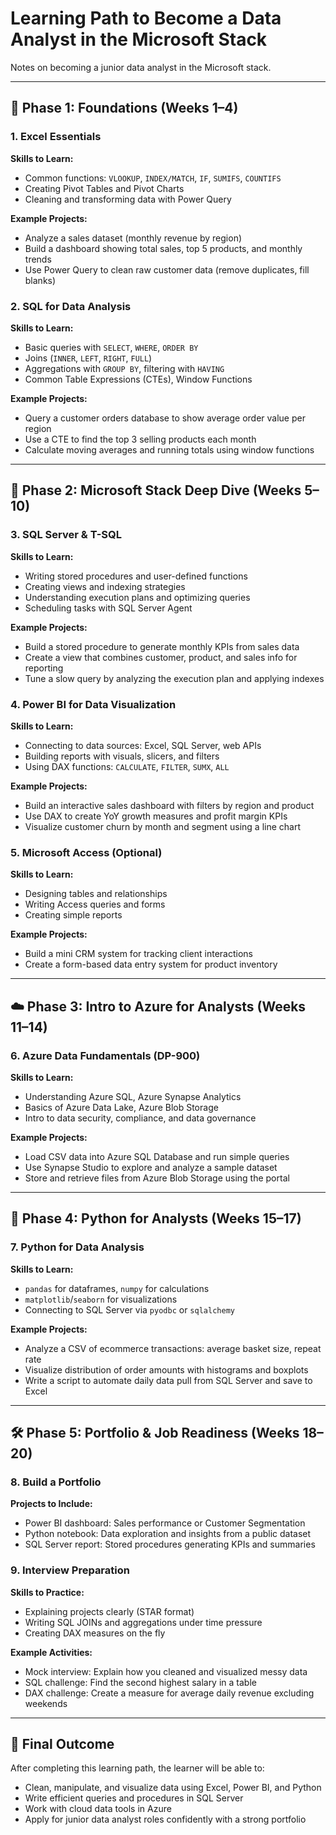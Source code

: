 # **Learning Path to Become a Data Analyst in the Microsoft Stack**

Notes on becoming a junior data analyst in the Microsoft stack.


---

## 📏 Phase 1: Foundations (Weeks 1–4)

### 1. Excel Essentials

**Skills to Learn:**
- Common functions: `VLOOKUP`, `INDEX/MATCH`, `IF`, `SUMIFS`, `COUNTIFS`
- Creating Pivot Tables and Pivot Charts
- Cleaning and transforming data with Power Query

**Example Projects:**
- Analyze a sales dataset (monthly revenue by region)
- Build a dashboard showing total sales, top 5 products, and monthly trends
- Use Power Query to clean raw customer data (remove duplicates, fill blanks)

### 2. SQL for Data Analysis

**Skills to Learn:**
- Basic queries with `SELECT`, `WHERE`, `ORDER BY`
- Joins (`INNER`, `LEFT`, `RIGHT`, `FULL`)
- Aggregations with `GROUP BY`, filtering with `HAVING`
- Common Table Expressions (CTEs), Window Functions

**Example Projects:**
- Query a customer orders database to show average order value per region
- Use a CTE to find the top 3 selling products each month
- Calculate moving averages and running totals using window functions

---

## 🚧 Phase 2: Microsoft Stack Deep Dive (Weeks 5–10)

### 3. SQL Server & T-SQL

**Skills to Learn:**
- Writing stored procedures and user-defined functions
- Creating views and indexing strategies
- Understanding execution plans and optimizing queries
- Scheduling tasks with SQL Server Agent

**Example Projects:**
- Build a stored procedure to generate monthly KPIs from sales data
- Create a view that combines customer, product, and sales info for reporting
- Tune a slow query by analyzing the execution plan and applying indexes

### 4. Power BI for Data Visualization

**Skills to Learn:**
- Connecting to data sources: Excel, SQL Server, web APIs
- Building reports with visuals, slicers, and filters
- Using DAX functions: `CALCULATE`, `FILTER`, `SUMX`, `ALL`

**Example Projects:**
- Build an interactive sales dashboard with filters by region and product
- Use DAX to create YoY growth measures and profit margin KPIs
- Visualize customer churn by month and segment using a line chart

### 5. Microsoft Access (Optional)

**Skills to Learn:**
- Designing tables and relationships
- Writing Access queries and forms
- Creating simple reports

**Example Projects:**
- Build a mini CRM system for tracking client interactions
- Create a form-based data entry system for product inventory

---

## ☁️ Phase 3: Intro to Azure for Analysts (Weeks 11–14)

### 6. Azure Data Fundamentals (DP-900)

**Skills to Learn:**
- Understanding Azure SQL, Azure Synapse Analytics
- Basics of Azure Data Lake, Azure Blob Storage
- Intro to data security, compliance, and data governance

**Example Projects:**
- Load CSV data into Azure SQL Database and run simple queries
- Use Synapse Studio to explore and analyze a sample dataset
- Store and retrieve files from Azure Blob Storage using the portal

---

## 🤖 Phase 4: Python for Analysts (Weeks 15–17)

### 7. Python for Data Analysis

**Skills to Learn:**
- `pandas` for dataframes, `numpy` for calculations
- `matplotlib`/`seaborn` for visualizations
- Connecting to SQL Server via `pyodbc` or `sqlalchemy`

**Example Projects:**
- Analyze a CSV of ecommerce transactions: average basket size, repeat rate
- Visualize distribution of order amounts with histograms and boxplots
- Write a script to automate daily data pull from SQL Server and save to Excel

---

## 🛠️ Phase 5: Portfolio & Job Readiness (Weeks 18–20)

### 8. Build a Portfolio

**Projects to Include:**
- Power BI dashboard: Sales performance or Customer Segmentation
- Python notebook: Data exploration and insights from a public dataset
- SQL Server report: Stored procedures generating KPIs and summaries

### 9. Interview Preparation

**Skills to Practice:**
- Explaining projects clearly (STAR format)
- Writing SQL JOINs and aggregations under time pressure
- Creating DAX measures on the fly

**Example Activities:**
- Mock interview: Explain how you cleaned and visualized messy data
- SQL challenge: Find the second highest salary in a table
- DAX challenge: Create a measure for average daily revenue excluding weekends

---

## 🌟 Final Outcome

After completing this learning path, the learner will be able to:
- Clean, manipulate, and visualize data using Excel, Power BI, and Python
- Write efficient queries and procedures in SQL Server
- Work with cloud data tools in Azure
- Apply for junior data analyst roles confidently with a strong portfolio
